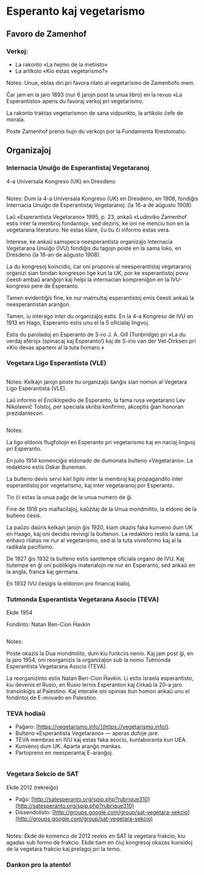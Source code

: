 # Esperanto kaj vegetarismo  <!-- .element: id="presentation-title" -->



## Favoro de Zamenhof

### Verkoj:
* La rakonto «La hejmo de la metiisto»
* La artikolo «Kio estas vegetarismo?»

Notes:
Unue, eblas diri pri favora rilato al vegetarismo de Zamenhofo mem.

Ĉar jam en la jaro 1893 (nur 6 jarojn post la unua libro) en la revuo «La Esperantisto» aperis du favoraj verkoj pri vegetarismo.

La rakonto traktas vegetarismon de sana vidpunkto, la artikolo ĉefe de morala. 

Poste Zamenhof prenis tiujn du verkojn por la Fundamenta Krestomatio.



## Organizaĵoj


### Internacia Unuiĝo de Esperantistaj Vegetaranoj

4-a Universala Kongreso (UK) en Dresdeno
<p class="stretch"><img alt="" src="illustrations/1908_UK_Dresdeno.jpg"></p>

Notes: Dum la 4-a Universala Kongreso (UK) en Dresdeno, en 1908, fondiĝis Internacia Unuiĝo de Esperantistaj Vegetaranoj.
(la 16-a de aŭgusto 1908)

Laŭ «Esperantista Vegetarano» 1995, p. 23, ankaŭ «Ludoviko Zamenhof estis inter la membroj fondantoj»,
sed deziris, ke oni ne menciu tion en la vegetarana literaturo. Ne estas klare, ĉu tiu ĉi informo estas vera.

Interese, ke ankaŭ samspeca neesperantista organizaĵo Internacia Vegetarana Unuiĝo (IVU) fondiĝis du tagojn poste
en la sama loko, en Dresdeno (la 18-an de aŭgusto 1908).

La du kongresoj koincidis, ĉar oni proponis al neesperantistaj vegetaranoj organizi sian fondan
kongreson lige kun la UK, por ke esperantistoj povu ĉeesti ambaŭ aranĝojn kaj helpi la
internacian kompreniĝon en la IVU-kongreso pere de Esperanto.

Tamen evidentiĝis fine, ke nur malmultaj esperantistoj
emis ĉeesti ankaŭ la neesperantistan aranĝon.

Tamen, iu interago inter du organizaĵoj estis. En la 4-a Kongreso de IVU en 1913 en Hago,
Esperanto estis unu el la 5 oficialaj lingvoj.

Estis du paroladoj en Esperanto de S-ro J. A. Gill (Tunbridge) pri «La du verdaj aferoj» (spinacaj kaj Esperanto!)
kaj de S-ino van der Vet-Dirksen pri «Kio devas aparteni al la tuta homaro.» 


### Vegetara Ligo Esperantista (VLE)

<p class="stretch"><img alt="" src="illustrations/Leo_Tolstoi_v_kabinetie.05.1908.ws.jpg"></p>

Notes: Kelkajn jarojn poste tiu organizaĵo ŝanĝis sian nomon al Vegetara Ligo Esperantista (VLE).

Laŭ informo el Enciklopedio de Esperanto, la fama rusa vegetarano Lev Nikolaeviĉ Tolstoj, per speciala skriba konfirmo, akceptis ĝian honoran prezidantecon.


<p class="stretch"><img alt="" src="illustrations/Vegetarano_julio_1914.jpg"></p>

Notes:

La ligo eldonis flugfoliojn en Esperanto pri vegetarismo kaj en naciaj lingvoj pri Esperanto.

En julio 1914 komenciĝis eldonado de dumonata bulteno «Vegetarano».
La redaktoro estis Oskar Buneman.

La bulteno devis servi kiel ligilo inter la membroj kaj propagandilo inter
esperantistoj por vegetarismo, kaj inter vegetaranoj por Esperanto.

Tio ĉi estas la unua paĝo de la unua numero de ĝi.

Fine de 1916 pro malfacilaĵoj, kaŭzitaj de la Unua mondmilito, la eldono de la bulteno ĉesis.

La paŭzo daŭris kelkajn jarojn ĝis 1920, kiam okazis faka kunveno dum UK en Haago, kaj oni decidis revivigi la bultenon.
La redaktoro restis la sama. La enhavo rilatas ne nur al vegetarismo, sed al la tuta vivreformo kaj al la radikala pacifismo.

De 1927 ĝis 1932 la bulteno estis samtempe oficiala organo de IVU.
Kaj tiutempe en ĝi oni publikigis materialojn ne nur en Esperanto, sed ankaŭ en la angla, franca kaj germana.

En 1932 IVU ĉesigis la eldonon pro financaj kialoj.


### Tutmonda Esperantista Vegetarana Asocio (TEVA)

Ekde 1954

Fondinto: Natan Ben-Cion Ĥavkin

<p class="stretch"><img src="illustrations/TEVA-logo.svg" alt="" style="border: none;"></p>

Notes:

Poste okazis la Dua mondmilito, dum kiu funkciis nenio.
Kaj jam post ĝi, en la jaro 1954, oni reorganizis la organizaĵon sub la nomo Tutmonda Esperantista Vegetarana Asocio (TEVA).

La reorganizinto estis Natan Ben-Cion Ĥavkin.
Li estis israela esperantisto, kiu devenis el Rusio, en Rusio lernis Esperanton kaj ĉirkaŭ la 20-a jaro
translokiĝis al Palestino. Kaj interalie oni opinias tiun homon ankaŭ unu el fondintoj de E-movado en Palestino.  



### TEVA hodiaŭ

* Paĝaro: [https://vegetarismo.info/](https://vegetarismo.info/).
* Bulteno «Esperantista Vegetarano» — aperas dufoje jare.
* TEVA membras en IVU kaj estas faka asocio, kunlaboranta kun UEA.
* Kunvenoj dum UK. Aparta aranĝo mankas.  
* Partopreno en neesperantaj E-aranĝoj.

<p class="stretch"><img src="illustrations/TEVA.png" alt="" style="border: none;"></p>



### Vegetara Sekcio de SAT

Ekde 2012 (rekreiĝo)

* Paĝo: [http://satesperanto.org/spip.php?rubrique310](http://satesperanto.org/spip.php?rubrique310)
* Dissendolisto: [http://groups.google.com/group/sat-vegetara-sekcio](http://groups.google.com/group/sat-vegetara-sekcio)

<p class="stretch"><img src="illustrations/SAT-sekcio-logo.jpg" alt="" style="border: none;"></p>

Notes:
Ekde de komenco de 2012 reekis en SAT la vegetara frakcio, kiu agadas sub formo de frakcio.
Ekde tiam en ĉiuj kongresoj okazas kunsidoj de la vegetara frakcio kaj prelagoj pri la temo.



### Dankon pro la atento!
